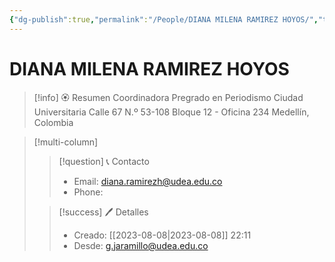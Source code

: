 ```yaml
---
{"dg-publish":true,"permalink":"/People/DIANA MILENA RAMIREZ HOYOS/","title":"DIANA MILENA RAMIREZ HOYOS","updated":"2023-11-20T19:17:29.629-05:00"}
---
```


# DIANA MILENA RAMIREZ HOYOS

> [!info] 🏵️ Resumen
> Coordinadora
> Pregrado en Periodismo
> Ciudad Universitaria Calle 67 N.º 53-108 Bloque 12 - Oficina 234
> Medellín, Colombia

> [!multi-column]
> 
> > [!question] 📞 Contacto
> > - Email: diana.ramirezh@udea.edu.co 
> > - Phone:  
> 
> > [!success] 🖊️ Detalles
> > - Creado: [[2023-08-08\|2023-08-08]] 22:11
> > - Desde: g.jaramillo@udea.edu.co  